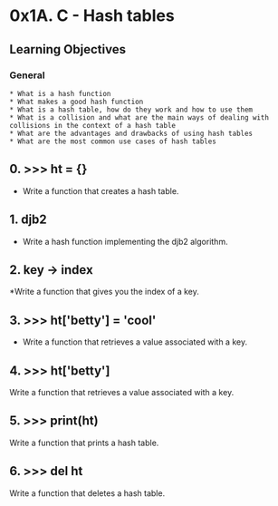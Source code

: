 # 0x1A. C - Hash tables

## Learning Objectives

### General

	* What is a hash function
	* What makes a good hash function
	* What is a hash table, how do they work and how to use them
	* What is a collision and what are the main ways of dealing with collisions in the context of a hash table
	* What are the advantages and drawbacks of using hash tables
	* What are the most common use cases of hash tables
## 0. >>> ht = {}
* Write a function that creates a hash table.

## 1. djb2
* Write a hash function implementing the djb2 algorithm.

## 2. key -> index
*Write a function that gives you the index of a key.

## 3. >>> ht['betty'] = 'cool'
* Write a function that retrieves a value associated with a key.

## 4. >>> ht['betty']
Write a function that retrieves a value associated with a key.

## 5. >>> print(ht)
Write a function that prints a hash table.

## 6. >>> del ht
Write a function that deletes a hash table.

## 
